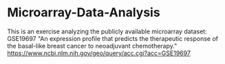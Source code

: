 # Microarray-Data-Analysis
This is an exercise analyzing the publicly available microarray dataset: GSE19697 "An expression profile that predicts the therapeutic response of the basal-like breast cancer to neoadjuvant chemotherapy." https://www.ncbi.nlm.nih.gov/geo/query/acc.cgi?acc=GSE19697
